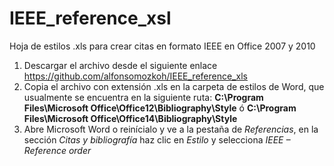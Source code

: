 # IEEE_reference_xsl
Hoja de estilos .xls para crear citas en formato IEEE en Office 2007 y 2010

1. Descargar el archivo desde el siguiente enlace <https://github.com/alfonsomozkoh/IEEE_reference_xls>
2. Copia el archivo con extensión .xls en la carpeta de estilos de Word, que usualmente se encuentra en la siguiente ruta: **C:\Program Files\Microsoft Office\Office12\Bibliography\Style**  ó **C:\Program Files\Microsoft Office\Office14\Bibliography\Style**
3. Abre Microsoft Word o reinícialo y ve a la pestaña de *Referencias*, en la sección *Citas y bibliografía* haz clic en *Estilo* y selecciona *IEEE – Reference order*
